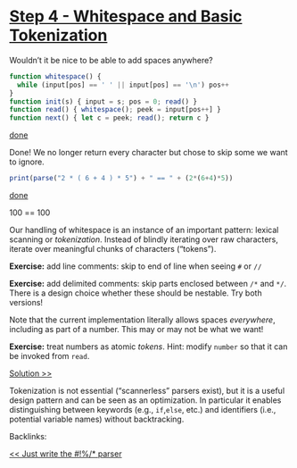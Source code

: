 # [Step 4 - Whitespace and Basic Tokenization](https://tiarkrompf.github.io/notes/?/just-write-the-parser/aside6)

Wouldn’t it be nice to be able to add spaces anywhere?

```javascript
function whitespace() {
  while (input[pos] == ' ' || input[pos] == '\n') pos++
}
function init(s) { input = s; pos = 0; read() }
function read() { whitespace(); peek = input[pos++] }
function next() { let c = peek; read(); return c }
```

[done](https://tiarkrompf.github.io/notes/?/just-write-the-parser/aside6)

Done! We no longer return every character but chose to skip some we want to ignore.

```javascript
print(parse("2 * ( 6 + 4 ) * 5") + " == " + (2*(6+4)*5))
```

[done](https://tiarkrompf.github.io/notes/?/just-write-the-parser/aside6)

100 == 100

Our handling of whitespace is an instance of an important pattern: lexical scanning or *tokenization*. Instead of blindly iterating over raw characters, iterate over meaningful chunks of characters (“tokens”).

**Exercise:** add line comments: skip to end of line when seeing `#` or `//`

**Exercise:** add delimited comments: skip parts enclosed between `/*` and `*/`. There is a design choice whether these should be nestable. Try both versions!

Note that the current implementation literally allows spaces *everywhere*, including as part of a number. This may or may not be what we want!

**Exercise:** treat numbers as atomic *tokens*. Hint: modify `number` so that it can be invoked from `read`.

[Solution >>](https://tiarkrompf.github.io/notes/?/just-write-the-parser/aside7)

Tokenization is not essential (“scannerless” parsers exist), but it is a useful design pattern and can be seen as an optimization. In particular it enables distinguishing between keywords (e.g., `if`,`else`, etc.) and identifiers (i.e., potential variable names) without backtracking.

Backlinks:

[<< Just write the #!%/* parser](https://tiarkrompf.github.io/notes/?/just-write-the-parser/)